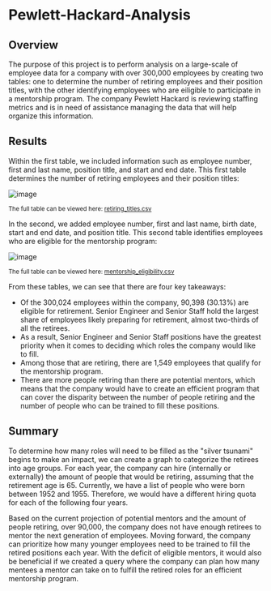 # Pewlett-Hackard-Analysis
## Overview 
The purpose of this project is to perform analysis on a large-scale of employee data for a company with over 300,000 employees by creating two tables: one to determine the number of retiring employees and their position titles, with the other identifying employees who are eiligible to participate in a mentorship program. The company Pewlett Hackard is reviewing staffing metrics and is in need of assistance managing the data that will help organize this information. 

## Results
Within the first table, we included information such as employee number, first and last name, position title, and start and end date. This first table determines the number of retiring employees and their position titles:

![image](https://user-images.githubusercontent.com/104293158/176594055-1c67a858-b13f-494e-88aa-8e77322bb74f.png)

<sup> The full table can be viewed here: [retiring_titles.csv](https://github.com/morganfredrick/Pewlett-Hackard-Analysis/blob/main/Data/retiring_titles.csv) </sup>

In the second, we added employee number, first and last name, birth date, start and end date, and position title. This second table identifies employees who are eligible for the mentorship program:

![image](https://user-images.githubusercontent.com/104293158/176594494-8122780c-ae6e-4b33-afc6-0c8645829881.png)

<sup> The full table can be viewed here: [mentorship_eligibility.csv](https://github.com/morganfredrick/Pewlett-Hackard-Analysis/blob/main/Data/mentorship_eligibility.csv) </sup>


From these tables, we can see that there are four key takeaways:
- Of the 300,024 employees within the company, 90,398 (30.13%) are eligible for retirement. Senior Engineer and Senior Staff hold the largest share of employees likely preparing for retirement, almost two-thirds of all the retirees.
- As a result, Senior Engineer and Senior Staff positions have the greatest priority when it comes to deciding which roles the company would like to fill.
- Among those that are retiring, there are 1,549 employees that qualify for the mentorship program.
- There are more people retiring than there are potential mentors, which means that the company would have to create an efficient program that can cover the disparity between the number of people retiring and the number of people who can be trained to fill these positions.

## Summary
To determine how many roles will need to be filled as the "silver tsunami" begins to make an impact, we can create a graph to categorize the retirees into age groups. For each year, the company can hire (internally or externally) the amount of people that would be retiring, assuming that the retirement age is 65. Currently, we have a list of people who were born between 1952 and 1955. Therefore, we would have a different hiring quota for each of the following four years.

Based on the current projection of potential mentors and the amount of people retiring, over 90,000, the company does not have enough retirees to mentor the next generation of employees. Moving forward, the company can prioritize how many younger employees need to be trained to fill the retired positions each year. With the deficit of eligible mentors, it would also be beneficial if we created a query where the company can plan how many mentees a mentor can take on to fulfill the retired roles for an efficient mentorship program. 
